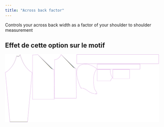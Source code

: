 ```yaml
---
title: "Across back factor"
---
```


Controls your across back width as a factor of your shoulder to shoulder measurement

## Effet de cette option sur le motif

![This image shows the effect of this option by superimposing several variants that have a different value for this option](hugo_acrossbackfactor_sample.svg "Effect of this option on the pattern")
